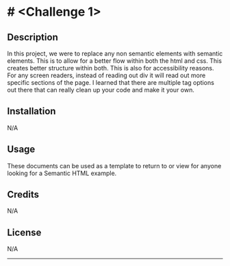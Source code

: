 # # <Challenge 1>

## Description

In this project, we were to replace any non semantic elements with semantic elements. This is to allow for a better flow within both the html and css. This creates better structure within both. This is also for accessibility reasons. For any screen readers, instead of reading out div it will read out more specific sections of the page. I learned that there are multiple tag options out there that can really clean up your code and make it your own.

## Installation

N/A

## Usage

These documents can be used as a template to return to or view for anyone looking for a Semantic HTML example.


## Credits

N/A

## License

N/A

---



